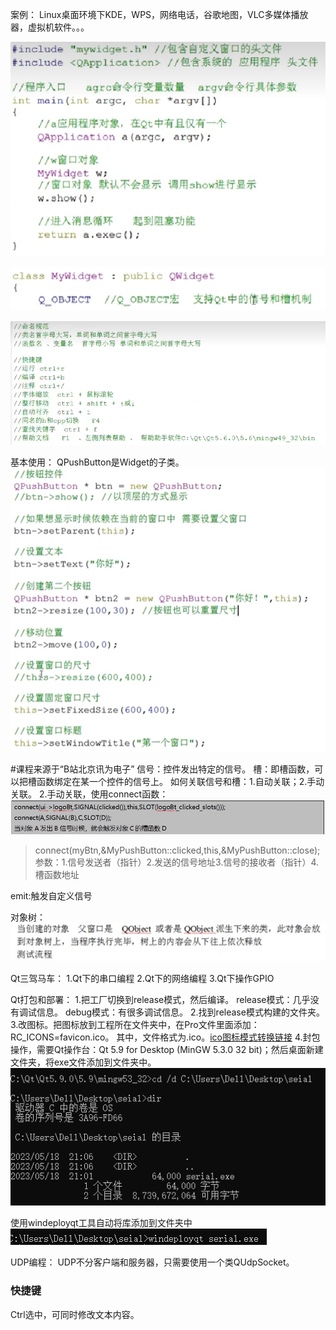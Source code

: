 案例：
Linux桌面环境下KDE，WPS，网络电话，谷歌地图，VLC多媒体播放器，虚拟机软件。。。

![](${currentFileDir}/20230520192831.png)

![](${currentFileDir}/20230520193111.png)

![](${currentFileDir}/20230520193928.png)

基本使用：
QPushButton是Widget的子类。
![](${currentFileDir}/20230520195903.png)

#课程来源于“B站北京讯为电子”
信号：控件发出特定的信号。
槽：即槽函数，可以把槽函数绑定在某一个控件的信号上。
如何关联信号和槽：1.自动关联；2.手动关联。
2.手动关联，使用connect函数：
![](${currentFileDir}/20230518103615.png)

> connect(myBtn,&MyPushButton::clicked,this,&MyPushButton::close);
> 参数：1.信号发送者（指针）2.发送的信号地址3.信号的接收者（指针）4.槽函数地址

emit:触发自定义信号


对象树：
![](${currentFileDir}/20230520203017.png)



Qt三驾马车：
1.Qt下的串口编程
2.Qt下的网络编程
3.Qt下操作GPIO

Qt打包和部署：
1.把工厂切换到release模式，然后编译。
release模式：几乎没有调试信息。
debug模式：有很多调试信息。
2.找到release模式构建的文件夹。
3.改图标。把图标放到工程所在文件夹中，在Pro文件里面添加：RC_ICONS=favicon.ico。
其中，文件格式为.ico。[ico图标模式转换链接](http://www.ico51.cn/)
4.封包操作，需要Qt操作台：Qt 5.9 for Desktop (MinGW 5.3.0 32 bit)；然后桌面新建文件夹，将exe文件添加到文件夹中。
![](${currentFileDir}/20230518211030.png)

使用windeployqt工具自动将库添加到文件夹中
![](${currentFileDir}/20230518211205.png)


UDP编程：
UDP不分客户端和服务器，只需要使用一个类QUdpSocket。


### 快捷键
Ctrl选中，可同时修改文本内容。